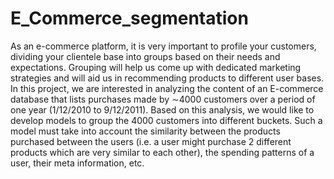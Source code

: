# E_Commerce_segmentation
As an e-commerce platform, it is very important to profile your customers, dividing your clientele base into groups based on their needs and expectations. Grouping will help us come up with dedicated marketing strategies and will aid us in recommending products to different user bases. In this project, we are interested in analyzing the content of an E-commerce database that lists purchases made by ∼4000 customers over a period of one year (1/12/2010 to 9/12/2011). Based on this analysis, we would like to develop models to group the 4000 customers into different buckets. Such a model must take into account the similarity between the products purchased between the users (i.e. a user might purchase 2 different products which are very similar to each other), the spending patterns of a user, their meta information, etc.
